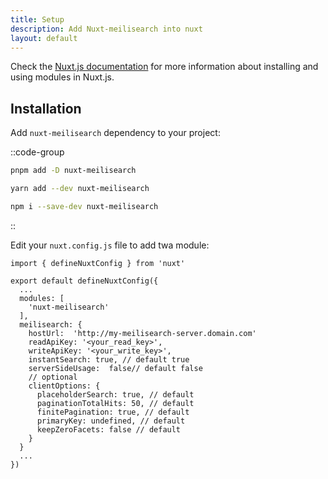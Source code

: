 ```yaml
---
title: Setup
description: Add Nuxt-meilisearch into nuxt
layout: default
---
```


Check the [Nuxt.js documentation](https://nuxtjs.org/api/configuration-modules#the-modules-property) for more information about installing and using modules in Nuxt.js.

## Installation

Add `nuxt-meilisearch` dependency to your project:

::code-group
  ```bash [pnpm]
  pnpm add -D nuxt-meilisearch
  ```
  ```bash [yarn]
  yarn add --dev nuxt-meilisearch
  ```
  ```bash [npm]
  npm i --save-dev nuxt-meilisearch
  ```
::

Edit your `nuxt.config.js` file to add twa module:

```ts{}[nuxt.config.js]
import { defineNuxtConfig } from 'nuxt'

export default defineNuxtConfig({
  ...
  modules: [
    'nuxt-meilisearch'
  ],
  meilisearch: {
    hostUrl:  'http://my-meilisearch-server.domain.com'
    readApiKey: '<your_read_key>',
    writeApiKey: '<your_write_key>',
    instantSearch: true, // default true
    serverSideUsage:  false// default false
    // optional
    clientOptions: {
      placeholderSearch: true, // default
      paginationTotalHits: 50, // default
      finitePagination: true, // default
      primaryKey: undefined, // default
      keepZeroFacets: false // default
    }
  }
  ...
})
```

